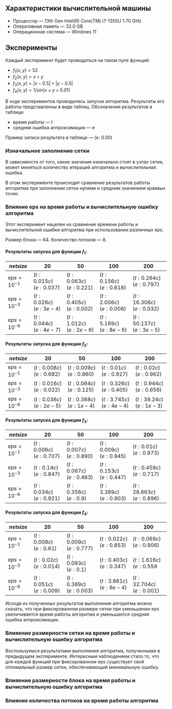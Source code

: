 ## Характеристики вычислительной машины
* Процессор — 13th Gen Intel(R) Core(TM) i7-1355U   1.70 GHz
* Оперативная память — 32.0 GB
* Операционная система — Windows 11

## Эксперименты
Каждый эксперимент будет проводиться на таком пуле функций:
* $f_1(x, y) = 52$
* $f_2(x, y) = x + y$
* $f_3(x, y) = |x-0.5| + |y-0.5|$
* $f_4(x, y) = 1 / sin(x + y + 0.01)$

В ходе экспериментов проводились запуски алгоритма. Результаты его работы представленны в виде таблиц. Обозначения результатов в таблице:
* время работы — t
* средняя ошибка аппроксимации — e

Пример записи результата в таблице  — (e: 0.00)
### Изначальное заполнение сетки
В зависимости от того, какие значения изначально стоят в узлах сетки, может меняться количество итераций алгоритма и вычислительная ошибка.

В этом эксперименте происходит сравнение результатов работы алгоритма при заполнении сетки 
нулями и средним значением краевых точек.

### Влияние eps на время работы и вычислительную ошибку алгоритма
Этот эксперимент нацелен на сравнение времени работы и вычислительной ошибки алгоритма при использовании различных eps.

Размер блока — 64.
Количество потоков — 8.

#### Результаты запуска для функции $f_1$:

| $net size$       | 20                       | 50                       | 100                      | 200                       | 
|------------------|--------------------------|--------------------------|--------------------------|---------------------------|
| $eps = 10^{-1}$  | $(t: 0.015c) (e: 0.037)$ | $(t: 0.063c) (e: 0.221)$ | $(t: 0.156c) (e: 0.618)$  | $(t: 0.264c) (e: 0.797)$  | 
| $eps = 10^{-3}$  | $(t: 0.026c) (e: 3e-4)$  | $(t: 0.405c) (e: 0.002)$ | $(t: 2.006c) (e: 0.008)$  | $(t: 16.306c) (e: 0.032)$ | 
| $eps = 10^{-6}$  | $(t: 0.044c) (e: 4e-7)$  |  $(t: 1.012c) (e: 2e-6)$ | $(t: 5.169c) (e: 8e-6)$   | $(t: 50.137c) (e: 3e-5)$  |

#### Результаты запуска для функции $f_2$:

| $net size$       | 20                       | 50                       | 100                      | 200                      | 
|------------------|--------------------------|--------------------------|--------------------------|--------------------------|
| $eps = 10^{-1}$  | $(t: 0.008c) (e: 0.682)$ | $(t: 0.009c) (e: 0.860)$ | $(t: 0.01c) (e: 0.927)$  | $(t: 0.02c) (e: 0.962)$  | 
| $eps = 10^{-3}$  | $(t: 0.016c) (e: 0.022)$ | $(t: 0.084c) (e: 0.125)$ | $(t: 0.326c) (e: 0.405)$  | $(t: 0.944c) (e: 0.656)$ | 
| $eps = 10^{-6}$  | $(t: 0.036c) (e: 2e-5)$  |  $(t: 0.388c) (e: 1e-4)$ | $(t: 3.745c) (e: 4e-4)$   | $(t: 39.24c) (e: 1e-3)$  |

#### Результаты запуска для функции $f_3$:

| $net size$       | 20                       | 50                       | 100                      | 200                       | 
|------------------|--------------------------|--------------------------|--------------------------|---------------------------|
| $eps = 10^{-1}$  | $(t: 0.006c) (e: 0.707)$ | $(t: 0.007c) (e: 0.890)$ | $(t: 0.009c) (e: 0.945)$ | $(t: 0.01c) (e: 0.973)$   | 
| $eps = 10^{-3}$  | $(t: 0.14c) (e: 0.847)$  | $(t: 0.067c) (e: 0.463)$ | $(t: 0.153c) (e: 0.447)$ | $(t: 0.459c) (e: 0.717)$  | 
| $eps = 10^{-6}$  | $(t: 0.034c) (e: 0.921)$ |  $(t: 0.356c) (e: 0.9)$  | $(t: 3.389c) (e: 0.903)$  | $(t: 28.663c) (e: 0.896)$ |

#### Результаты запуска для функции $f_4$:

| $net size$       | 20                       | 50                       | 100                      | 200                       | 
|------------------|--------------------------|--------------------------|--------------------------|---------------------------|
| $eps = 10^{-1}$  | $(t: 0.008c) (e: 0.61)$  | $(t: 0.009c) (e: 0.777)$ | $(t: 0.022c) (e: 0.853)$ | $(t: 0.069c) (e: 0.906)$  | 
| $eps = 10^{-3}$  | $(t: 0.02c) (e: 0.014)$  | $(t: 0.093c) (e: 0.1)$   | $(t: 0.403c) (e: 0.347)$ | $(t: 1.616c) (e: 0.559$   | 
| $eps = 10^{-6}$  | $(t: 0.051c) (e: 0.009)$ | $(t: 0.389c) (e: 0.003)$ | $(t: 3.861c) (e: 6e-4)$  | $(t: 32.704c) (e: 0.001)$ |

Исходя из полученных результатов выполнения алгоритма можно сказать, что при фиксированном размере сетки при уменьшении eps увеличивается время работы алгоритма и уменьшается средняя ошибка аппроксимации.

### Влияение размерности сетки на время работы и вычислительную ошибку алгоритма
Воспользуемся результатами выполнения алгоритма, полученными в предыдущем эксперименте.
Интересным наблюдением стало то, что для каждой функций при фиксированном eps существует свой оптимальный размер сетки, обеспечивающий минимальную ошибку.

### Влияение размерности блока на время работы и вычислительную ошибку алгоритма

### Влияние количества потоков на время работы алгоритма



